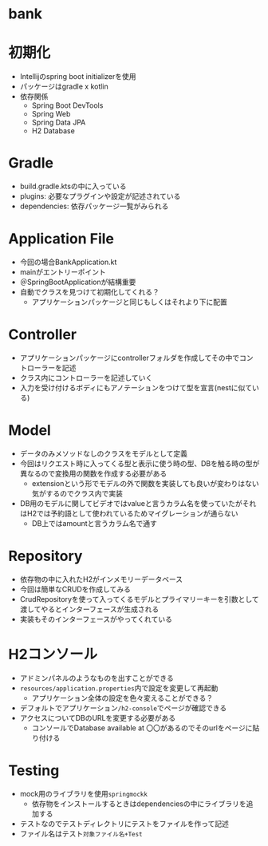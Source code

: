 # bank

# 初期化
- Intellijのspring boot initializerを使用
- パッケージはgradle x kotlin
- 依存関係
  - Spring Boot DevTools
  - Spring Web
  - Spring Data JPA
  - H2 Database

# Gradle
- build.gradle.ktsの中に入っている
- plugins: 必要なプラグインや設定が記述されている
- dependencies: 依存パッケージ一覧がみられる

# Application File
- 今回の場合BankApplication.kt
- mainがエントリーポイント
- ＠SpringBootApplicationが結構重要
- 自動でクラスを見つけて初期化してくれる？
  - アプリケーションパッケージと同じもしくはそれより下に配置

# Controller
- アプリケーションパッケージにcontrollerフォルダを作成してその中でコントローラーを記述
- クラス内にコントローラーを記述していく
- 入力を受け付けるボディにもアノテーションをつけて型を宣言(nestに似ている)

# Model
- データのみメソッドなしのクラスをモデルとして定義
- 今回はリクエスト時に入ってくる型と表示に使う時の型、DBを触る時の型が異なるので変換用の関数を作成する必要がある
  - extensionという形でモデルの外で関数を実装しても良いが変わりはない気がするのでクラス内で実装
- DB用のモデルに関してビデオではvalueと言うカラム名を使っていたがそれはH2では予約語として使われているためマイグレーションが通らない
  - DB上ではamountと言うカラム名で通す

# Repository
- 依存物の中に入れたH2がインメモリーデータベース
- 今回は簡単なCRUDを作成してみる
- CrudRepositoryを使って入ってくるモデルとプライマリーキーを引数として渡してやるとインターフェースが生成される
- 実装もそのインターフェースがやってくれている

# H2コンソール
- アドミンパネルのようなものを出すことができる
- `resources/application.properties`内で設定を変更して再起動
  - アプリケーション全体の設定を色々変えることができる？
- デフォルトでアプリケーション`/h2-console`でページが確認できる
- アクセスについてDBのURLを変更する必要がある
  - コンソールでDatabase available at 〇〇があるのでそのurlをページに貼り付ける

# Testing
- mock用のライブラリを使用`springmockk`
  - 依存物をインストールするときはdependenciesの中にライブラリを追加する
- テストなのでテストディレクトリにテストをファイルを作って記述
- ファイル名はテスト`対象ファイル名+Test`

